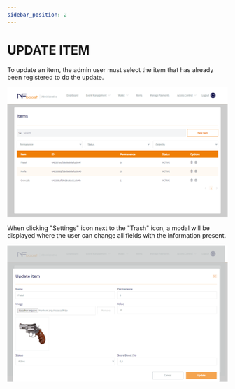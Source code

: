 ```yaml
---
sidebar_position: 2
---
```


# UPDATE ITEM

To update an item, the admin user must select the item that has already been registered to do the update.

![1](/img/criaritem.png)

When clicking "Settings" icon next to the "Trash" icon, a modal will be displayed where the user can change all fields with the information present.

![1](/img/atualizaritem.png)
